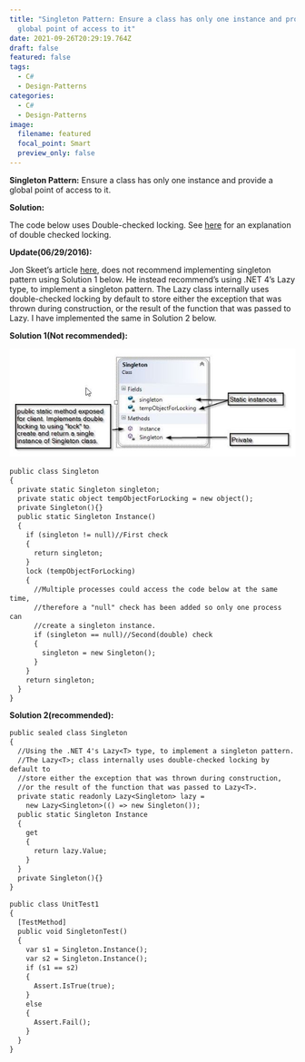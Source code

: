 ```yaml
---
title: "Singleton Pattern: Ensure a class has only one instance and provide a
  global point of access to it"
date: 2021-09-26T20:29:19.764Z
draft: false
featured: false
tags:
  - C#
  - Design-Patterns
categories:
  - C#
  - Design-Patterns
image:
  filename: featured
  focal_point: Smart
  preview_only: false
---
```

**Singleton Pattern:** Ensure a class has only one instance and provide a global point of access to it.

**Solution:** 

The code below uses Double-checked locking. See [here](http://en.wikipedia.org/wiki/Double-checked_locking) for an explanation of double checked locking. 

**Update(06/29/2016):** 

Jon Skeet’s article [here](http://csharpindepth.com/Articles/General/Singleton.aspx), does not recommend implementing singleton pattern using Solution 1 below. He instead recommend’s using .NET 4’s Lazy type, to implement a singleton pattern. The Lazy class internally uses double-checked locking by default to store either the exception that was thrown during construction, or the result of the function that was passed to Lazy. I have implemented the same in Solution 2 below.

**Solution 1(Not recommended):**

![Singleton Pattern](singletondesignpattern-2.jpg "Singleton Pattern")

```
public class Singleton
{
  private static Singleton singleton;
  private static object tempObjectForLocking = new object();
  private Singleton(){}
  public static Singleton Instance()
  {
    if (singleton != null)//First check
    {
      return singleton;
    }
    lock (tempObjectForLocking)
    {
      //Multiple processes could access the code below at the same time, 
      //therefore a "null" check has been added so only one process can 
      //create a singleton instance. 
      if (singleton == null)//Second(double) check
      {
        singleton = new Singleton();
      }
    }
    return singleton;
  }
}
```

**Solution 2(recommended):**

```
public sealed class Singleton
{
  //Using the .NET 4's Lazy<T> type, to implement a singleton pattern. 
  //The Lazy<T>; class internally uses double-checked locking by default to  
  //store either the exception that was thrown during construction, 
  //or the result of the function that was passed to Lazy<T>.
  private static readonly Lazy<Singleton> lazy = 
    new Lazy<Singleton>(() => new Singleton());    
  public static Singleton Instance 
  { 
    get
    { 
      return lazy.Value; 
    } 
  }
  private Singleton(){}
}
```

```
public class UnitTest1
{
  [TestMethod]
  public void SingletonTest()
  {
    var s1 = Singleton.Instance();
    var s2 = Singleton.Instance();
    if (s1 == s2)
    {
      Assert.IsTrue(true);
    }
    else
    {
      Assert.Fail();
    }
  }
}
```
